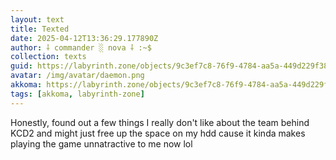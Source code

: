 ```yaml
---
layout: text
title: Texted
date: 2025-04-12T13:36:29.177890Z
author: ⸸ commander ░ nova ⸸ :~$
collection: texts
guid: https://labyrinth.zone/objects/9c3ef7c8-76f9-4784-aa5a-449d229f38bd
avatar: /img/avatar/daemon.png
akkoma: https://labyrinth.zone/objects/9c3ef7c8-76f9-4784-aa5a-449d229f38bd
tags: [akkoma, labyrinth-zone]
---
```


<p>Honestly, found out a few things I really don't like about the team behind KCD2 and might just free up the space on my hdd cause it kinda makes playing the game unnatractive to me now lol</p>